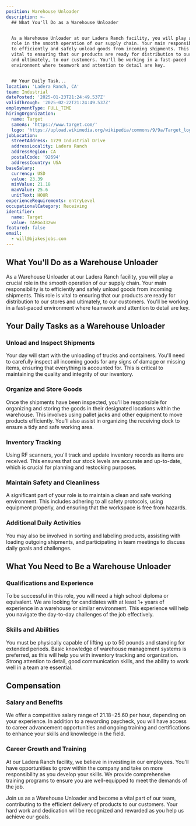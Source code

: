 ```yaml
---
position: Warehouse Unloader
description: >-
  ## What You'll Do as a Warehouse Unloader


  As a Warehouse Unloader at our Ladera Ranch facility, you will play a crucial
  role in the smooth operation of our supply chain. Your main responsibility is
  to efficiently and safely unload goods from incoming shipments. This role is
  vital to ensuring that our products are ready for distribution to our stores
  and ultimately, to our customers. You'll be working in a fast-paced
  environment where teamwork and attention to detail are key.


  ## Your Daily Task...
location: 'Ladera Ranch, CA'
team: Industrial
datePosted: '2025-01-23T21:24:49.537Z'
validThrough: '2025-02-22T21:24:49.537Z'
employmentType: FULL_TIME
hiringOrganization:
  name: Target
  sameAs: 'https://www.target.com/'
  logo: 'https://upload.wikimedia.org/wikipedia/commons/9/9a/Target_logo.svg'
jobLocation:
  streetAddress: 1729 Industrial Drive
  addressLocality: Ladera Ranch
  addressRegion: CA
  postalCode: '92694'
  addressCountry: USA
baseSalary:
  currency: USD
  value: 23.39
  minValue: 21.18
  maxValue: 25.6
  unitText: HOUR
experienceRequirements: entryLevel
occupationalCategory: Receiving
identifier:
  name: Target
  value: TARGo33zww
featured: false
email:
  - will@bjakesjobs.com
---
```




## What You'll Do as a Warehouse Unloader

As a Warehouse Unloader at our Ladera Ranch facility, you will play a crucial role in the smooth operation of our supply chain. Your main responsibility is to efficiently and safely unload goods from incoming shipments. This role is vital to ensuring that our products are ready for distribution to our stores and ultimately, to our customers. You'll be working in a fast-paced environment where teamwork and attention to detail are key.

## Your Daily Tasks as a Warehouse Unloader

### Unload and Inspect Shipments

Your day will start with the unloading of trucks and containers. You'll need to carefully inspect all incoming goods for any signs of damage or missing items, ensuring that everything is accounted for. This is critical to maintaining the quality and integrity of our inventory.

### Organize and Store Goods

Once the shipments have been inspected, you'll be responsible for organizing and storing the goods in their designated locations within the warehouse. This involves using pallet jacks and other equipment to move products efficiently. You'll also assist in organizing the receiving dock to ensure a tidy and safe working area.

### Inventory Tracking

Using RF scanners, you'll track and update inventory records as items are received. This ensures that our stock levels are accurate and up-to-date, which is crucial for planning and restocking purposes.

### Maintain Safety and Cleanliness

A significant part of your role is to maintain a clean and safe working environment. This includes adhering to all safety protocols, using equipment properly, and ensuring that the workspace is free from hazards.

### Additional Daily Activities

You may also be involved in sorting and labeling products, assisting with loading outgoing shipments, and participating in team meetings to discuss daily goals and challenges.

## What You Need to Be a Warehouse Unloader

### Qualifications and Experience

To be successful in this role, you will need a high school diploma or equivalent. We are looking for candidates with at least 1+ years of experience in a warehouse or similar environment. This experience will help you navigate the day-to-day challenges of the job effectively.

### Skills and Abilities

You must be physically capable of lifting up to 50 pounds and standing for extended periods. Basic knowledge of warehouse management systems is preferred, as this will help you with inventory tracking and organization. Strong attention to detail, good communication skills, and the ability to work well in a team are essential.

## Compensation

### Salary and Benefits

We offer a competitive salary range of $21.18-$25.60 per hour, depending on your experience. In addition to a rewarding paycheck, you will have access to career advancement opportunities and ongoing training and certifications to enhance your skills and knowledge in the field.

### Career Growth and Training

At our Ladera Ranch facility, we believe in investing in our employees. You'll have opportunities to grow within the company and take on more responsibility as you develop your skills. We provide comprehensive training programs to ensure you are well-equipped to meet the demands of the job.

Join us as a Warehouse Unloader and become a vital part of our team, contributing to the efficient delivery of products to our customers. Your hard work and dedication will be recognized and rewarded as you help us achieve our goals.